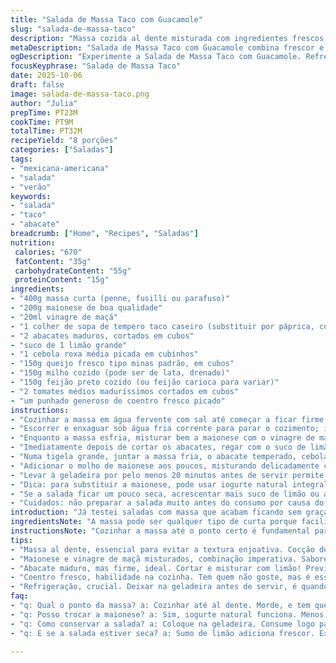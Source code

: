 ```yaml
---
title: "Salada de Massa Taco com Guacamole"
slug: "salada-de-massa-taco"
description: "Massa cozida al dente misturada com ingredientes frescos como abacate, milho e feijão preto, vestida numa mistura cremosa de maionese, vinagre e tempero taco caseiro. Serve bem como prato principal ou acompanhamento em encontros descontraídos. O contraste entre o crocante da cebola e o cremoso do queijo, somado ao toque ácido do limão, cria um equilíbrio que agrada paladares diversos."
metaDescription: "Salada de Massa Taco com Guacamole combina frescor e sabor. Uma receita deliciosa e versátil que impressiona em qualquer encontro."
ogDescription: "Experimente a Salada de Massa Taco com Guacamole. Refrescante e cheia de textura. Perfeita para dias quentes e refeições rápidas."
focusKeyphrase: "Salada de Massa Taco"
date: 2025-10-06
draft: false
image: salada-de-massa-taco.png
author: "Julia"
prepTime: PT23M
cookTime: PT9M
totalTime: PT32M
recipeYield: "8 porções"
categories: ["Saladas"]
tags:
- "mexicana-americana"
- "salada"
- "verão"
keywords:
- "salada"
- "taco"
- "abacate"
breadcrumb: ["Home", "Recipes", "Saladas"]
nutrition: 
 calories: "670"
 fatContent: "35g"
 carbohydrateContent: "55g"
 proteinContent: "15g"
ingredients:
- "400g massa curta (penne, fusilli ou parafuso)"
- "200g maionese de boa qualidade"
- "20ml vinagre de maçã"
- "1 colher de sopa de tempero taco caseiro (substituir por páprica, cominho, pimenta e um pouquinho de alho em pó)"
- "2 abacates maduros, cortados em cubos"
- "suco de 1 limão grande"
- "1 cebola roxa média picada em cubinhos"
- "150g queijo fresco tipo minas padrão, em cubos"
- "150g milho cozido (pode ser de lata, drenado)"
- "150g feijão preto cozido (ou feijão carioca para variar)"
- "2 tomates médios maduríssimos cortados em cubos"
- "um punhado generoso de coentro fresco picado"
instructions:
- "Cozinhar a massa em água fervente com sal até começar a ficar firme ao morder - al dente mesmo. Nada de cozinhar demais porque pode virar geleia. O barulhinho da massa na água e a textura um pouco resistente indicam que está no ponto."
- "Escorrer e enxaguar sob água fria corrente para parar o cozimento; isso evita que a massa grude e mantém ela solta. Melhor fazer rapidamente para não amolecer demais."
- "Enquanto a massa esfria, misturar bem a maionese com o vinagre de maçã e o tempero taco num pote pequeno. O vinagre corta a gordura da maionese e o tempero dá aquela personalidade marcante. Prove e ajuste se precisar mais ácido ou mais tempero."
- "Imediatamente depois de cortar os abacates, regar com o suco de limão para evitar que escureça — o pH ácido ajuda a preservar a cor e o frescor. Mexa delicadamente para não amassar."
- "Numa tigela grande, juntar a massa fria, o abacate temperado, cebola, queijo, milho, feijão, tomate e o coentro. A mistura oferece textura crocante, macia e umidade balanceada."
- "Adicionar o molho de maionese aos poucos, misturando delicadamente com uma espátula para que tudo se envolva sem desmanchar o abacate ou amassar a massa. Prove e ajuste temperos se necessário – às vezes mais limão ou pimenta caem bem."
- "Levar à geladeira por pelo menos 20 minutos antes de servir permite que os sabores se incorporem. A salada fica refrescante e ideal para dias quentes, churrascos ou refeições rápidas."
- "Dica: para substituir a maionese, pode usar iogurte natural integral para uma versão mais leve. O queijo minas pode ser trocado por queijo prato ralado grossinho, para dar mais cremosidade e sabor."
- "Se a salada ficar um pouco seca, acrescentar mais suco de limão ou até um fio de azeite melhora o sabor e a textura. Evite excesso de molho para não perder firmeza."
- "Cuidados: não preparar a salada muito antes do consumo por causa do abacate – mesmo com limão, ele pode oxidar e escurecer com o tempo."
introduction: "Já testei saladas com massa que acabam ficando sem graça, murchas, sem personalidade. Mas vamos combinar que uma mistura que junta o cheiro do coentro fresco, o toque cítrico do limão espremido na hora e a textura do abacate, consegue dar outra vida ao prato. Massa devidamente cozida, firme para segurar a junção dos ingredientes, traz aquela resistência gostosa na mordida. A escolha do molho também determina muito – a combinação de maionese, vinagre de maçã e um tempero inspirado no taco quebra a monotonia e traz o sabor que faz a gente querer mais. Sempre deixo a salada na geladeira um pouco antes de servir para os sabores se casarem bem. Não tem erro — é crocância, textura e frescor na hora certa."
ingredientsNote: "A massa pode ser qualquer tipo de curta porque facilita o uso e mantém a textura. Ao escolher o abacate, prefira os que estão maduros mas firmes – mexer muito abacate mole vira pasta e perde a graça. O tempero taco caseiro permite controle da intensidade, uso menos sal e mais especiarias, e pode substituir ingredientes industrializados. Coentro fresco é essencial, mesmo que muita gente torça o nariz — ele é o toque que diferencia o prato. Caso não goste, experimente usar salsinha para suavizar. Na falta do queijo minas, o queijo prato ou até queijo coalho fresco são boas alternativas que derretem pouco e mantêm o frescor. Para o vinagre, o de maçã é menos ácido que vinagre branco tradicional, dá aquele toque sutil sem incomodar."
instructionsNote: "Cozinhar a massa até o ponto certo é fundamental para não passar do ponto e perder a textura agradável – verificar com frequência, provar o tempo todo. O enxágue em água fria não só para o cozimento como ajuda a soltar a massa, evitando que forme aquela camada grudenta. O molho precisa ser batido bem para integrar os ingredientes, sem deixar o molho aguado ou pesado demais – a quantidade de tempero pode variar conforme o gosto pessoal, experimentar é importante. O cuidado com o abacate no corte, manipulando suavemente para não virar purê, e o uso do limão fresco garante cor e sabor. Na hora da mistura final, mexer com cuidado para não esmagar, principalmente o queijo e o abacate. Armazenar a salada na geladeira faz os temperos se assentarem e melhora a textura, mas evite deixar mais que algumas horas para o abacate não escurecer demais."
tips:
- "Massa al dente, essencial para evitar a textura enjoativa. Cocção deve ser ligeira. Inclusive, escorra e enxágue rápido. Para não grudar. Cozinhar demais vira geléia. Prove sempre."
- "Maionese e vinagre de maçã misturados, combinação imperativa. Sabores se entrelaçam. Não esqueça, o ácido receita frescor essencial. Balance com temperos, cada paladar é único."
- "Abacate maduro, mas firme, ideal. Cortar e misturar com limão! Previne escurecimento. A textura é fantástica, só cuidado para não amassar. O visual deve ser vibrante."
- "Coentro fresco, habilidade na cozinha. Tem quem não goste, mas é essencial. Se precisar, substitua por salsinha. O gosto é diferente, mas serve. Pessoalmente, prefiro coentro."
- "Refrigeração, crucial. Deixar na geladeira antes de servir, é quando os sabores se juntam de verdade. 'Cuidado' é dobrar a atenção na hora da mistura. A textura deve ser perfeita."
faq:
- "q: Qual o ponto da massa? a: Cozinhar até al dente. Morde, e tem que sentir resistência. Não passe do tempo. Barulho é crucial ao cozinhar."
- "q: Posso trocar a maionese? a: Sim, iogurte natural funciona. Menos calorias. O gosto muda, mas é fresquinho. Experimente e veja qual prefere."
- "q: Como conservar a salada? a: Coloque na geladeira. Consume logo para o abacate não escurecer. Se sobraram, pode cobrir com filme plástico. Evitar contato com ar."
- "q: E se a salada estiver seca? a: Sumo de limão adiciona frescor. Experimente um fio de azeite. Mas cuidado com a quantidade. Evitar deslizar para o molho."

---
```

